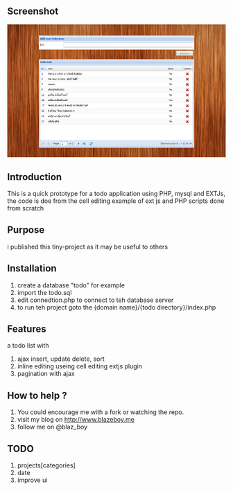 Screenshot
-----------
![screenshot](https://github.com/blazeeboy/Todo/raw/master/screenshot.png)

Introduction
-------------
This is a quick prototype for a todo application
using PHP, mysql and EXTJs, 
the code is doe from the cell editing example of ext js 
and PHP scripts done from scratch

Purpose
-------
i published this tiny-project as it may be useful to others

Installation
-------------
1. create a database "todo" for example
2. import the todo.sql
3. edit connedtion.php to connect to teh database server 
4. to run teh project goto the {domain name}/{todo directory}/index.php

Features
---------
a todo list with
1. ajax insert, update delete, sort
2. inline editing useing cell editing extjs plugin
3. pagination with ajax

How to help ?
--------------
1. You could encourage me with a fork or watching the repo.
2. visit my blog on http://www.blazeboy.me
3. follow me on @blaz_boy

TODO
-------------
1. projects[categories]
2. date
3. improve ui